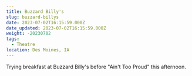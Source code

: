 ```yaml
---
title: Buzzard Billy's
slug: buzzard-billys
date: 2023-07-02T16:15:59.000Z
date_updated: 2023-07-02T16:15:59.000Z
weight: -20230702
tags:
  - Theatre
location: Des Moines, IA
---
```


Trying breakfast at Buzzard Billy's before "Ain't Too Proud" this afternoon.
